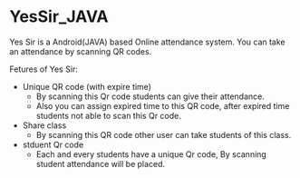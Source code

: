 # YesSir_JAVA
Yes Sir is a Android(JAVA) based Online attendance system.
You can take an attendance by scanning QR codes.


Fetures of Yes Sir:
  - Unique QR code (with expire time)
    - By scanning this Qr code students can give their attendance.
    - Also you can assign expired time to this QR code, after expired time students not able to scan this Qr code.
  - Share class
    - By scanning this QR code other user can take students of this class.
  - stduent Qr code
    - Each and every students have a unique Qr code, By scanning student attendance will be placed.     
